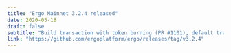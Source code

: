 ```yaml
---
title: "Ergo Mainnet 3.2.4 released"
date: 2020-05-18
draft: false
subtitle: "Build transaction with token burning (PR #1101), default transaction complexity limit raised to 250K (PR #1104) and fixes"
link: "https://github.com/ergoplatform/ergo/releases/tag/v3.2.4"
---
```

